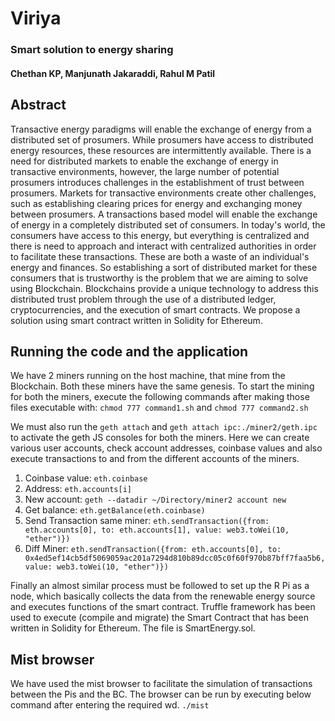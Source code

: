 # Viriya
### Smart solution to energy sharing
#### Chethan KP, Manjunath Jakaraddi, Rahul M Patil

## Abstract
Transactive energy paradigms will enable the exchange of energy from a distributed set of prosumers. While
prosumers have access to distributed energy resources, these
resources are intermittently available. There is a need for distributed
markets to enable the exchange of energy in transactive
environments, however, the large number of potential prosumers
introduces challenges in the establishment of trust between
prosumers. Markets for transactive environments create other
challenges, such as establishing clearing prices for energy and
exchanging money between prosumers.
A transactions based model will enable the exchange of energy in a completely distributed set of consumers. In today's world, the consumers have access to this energy, but everything is centralized and there is need to approach and interact with centralized authorities in order to facilitate these transactions. These are both a waste of an individual's energy and finances. So establishing a sort of distributed market for these consumers that is trustworthy is the problem that we are aiming to solve using Blockchain.
Blockchains provide a
unique technology to address this distributed trust problem
through the use of a distributed ledger, cryptocurrencies, and
the execution of smart contracts. We propose a solution using smart contract written in Solidity for Ethereum.

## Running the code and the application
We have 2 miners running on the host machine, that mine from the Blockchain. Both these miners have the same genesis.
To start the mining for both the miners, execute the following commands after making those files executable with:
`chmod 777 command1.sh` and `chmod 777 command2.sh`

We must also run the `geth attach` and `geth attach ipc:./miner2/geth.ipc` to activate the geth JS consoles for both the miners.
Here we can create various user accounts, check account addresses, coinbase values and also execute transactions to and from the different accounts of the miners.
1. Coinbase value: `eth.coinbase`
2. Address: `eth.accounts[i]`
3. New account: `geth --datadir ~/Directory/miner2 account new`
4. Get balance: `eth.getBalance(eth.coinbase)`
5. Send Transaction same miner: `eth.sendTransaction({from: eth.accounts[0], to: eth.accounts[1], value: web3.toWei(10, "ether")})`
6. Diff Miner: `eth.sendTransaction({from: eth.accounts[0], to: 0x4ed5ef14cb5df5069059ac201a7294d810b89dcc05c0f60f970b87bff7faa5b6, value: web3.toWei(10, "ether")})`

Finally an almost similar process must be followed to set up the R Pi as a node, which basically collects the data from the renewable energy source and executes functions of the smart contract.
Truffle framework has been used to execute (compile and migrate) the Smart Contract that has been written in Solidity for Ethereum. The file is SmartEnergy.sol.

## Mist browser
We have used the mist browser to facilitate the simulation of transactions between the Pis and the BC.
The browser can be run by executing below command after entering the required wd.
`./mist`
